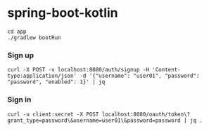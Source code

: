 # spring-boot-kotlin

```
cd app
./gradlew bootRun
```

### Sign up
```
curl -X POST -v localhost:8080/auth/signup -H 'Content-type:application/json' -d '{"username": "user01", "password": "password", "enabled": 1}' | jq
```

### Sign in
```
curl -u client:secret -X POST localhost:8080/oauth/token\?grant_type=password\&username=user01\&password=password | jq .
```

